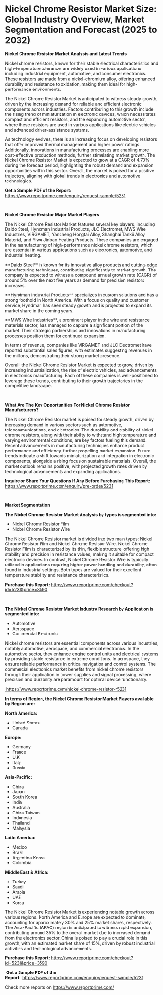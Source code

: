 <p><h1>Nickel Chrome Resistor Market Size: Global Industry Overview, Market Segmentation and Forecast (2025 to 2032)</h1></p><p><strong>Nickel Chrome Resistor Market Analysis and Latest Trends</strong></p>
<p><p>Nickel chrome resistors, known for their stable electrical characteristics and high-temperature tolerance, are widely used in various applications including industrial equipment, automotive, and consumer electronics. These resistors are made from a nickel-chromium alloy, offering enhanced durability and resistance to oxidation, making them ideal for high-performance environments.</p><p>The Nickel Chrome Resistor Market is anticipated to witness steady growth, driven by the increasing demand for reliable and efficient electronic components across industries. Factors contributing to this growth include the rising trend of miniaturization in electronic devices, which necessitates compact and efficient resistors, and the expanding automotive sector, where these resistors are used in various applications like electric vehicles and advanced driver-assistance systems.</p><p>As technology evolves, there is an increasing focus on developing resistors that offer improved thermal management and higher power ratings. Additionally, innovations in manufacturing processes are enabling more cost-effective production methods, further stimulating market growth. The Nickel Chrome Resistor Market is expected to grow at a CAGR of 4.70% during the forecast period, highlighting the robust demand and expansion opportunities within this sector. Overall, the market is poised for a positive trajectory, aligning with global trends in electronics and automotive technologies.</p></p>
<p><strong>Get a Sample PDF of the Report:&nbsp;</strong> <a href="https://www.reportprime.com/enquiry/request-sample/5231?utm_campaign=3313&utm_medium=2&utm_source=Github&utm_content=ia&utm_term=19032025&utm_id=nickel-chrome-resistor">https://www.reportprime.com/enquiry/request-sample/5231</a></p>
<p>&nbsp;</p>
<p><strong>Nickel Chrome Resistor Major Market Players</strong></p>
<p><p>The Nickel Chrome Resistor Market features several key players, including Daido Steel, Hyndman Industrial Products, JLC Electromet, MWS Wire Industries, VIRGAMET, Yancheng Hongtai Alloy, Shanghai Tankii Alloy Material, and Yiwu Jinbao Heating Products. These companies are engaged in the manufacturing of high-performance nickel chrome resistors, which are essential in various applications such as electronics, automotive, and industrial heating.</p><p>**Daido Steel** is known for its innovative alloy products and cutting-edge manufacturing techniques, contributing significantly to market growth. The company is expected to witness a compound annual growth rate (CAGR) of around 5% over the next five years as demand for precision resistors increases.</p><p>**Hyndman Industrial Products** specializes in custom solutions and has a strong foothold in North America. With a focus on quality and customer service, Hyndman has seen steady growth and is projected to expand its market share in the coming years.</p><p>**MWS Wire Industries**, a prominent player in the wire and resistance materials sector, has managed to capture a significant portion of the market. Their strategic partnerships and innovations in manufacturing processes position them for continued expansion.</p><p>In terms of revenue, companies like VIRGAMET and JLC Electromet have reported substantial sales figures, with estimates suggesting revenues in the millions, demonstrating their strong market presence. </p><p>Overall, the Nickel Chrome Resistor Market is expected to grow, driven by increasing industrialization, the rise of electric vehicles, and advancements in electronics manufacturing. Each of these companies is well-positioned to leverage these trends, contributing to their growth trajectories in the competitive landscape.</p></p>
<p>&nbsp;</p>
<p><strong>What Are The Key Opportunities For Nickel Chrome Resistor Manufacturers?</strong></p>
<p><p>The Nickel Chrome Resistor market is poised for steady growth, driven by increasing demand in various sectors such as automotive, telecommunications, and electronics. The durability and stability of nickel chrome resistors, along with their ability to withstand high temperature and varying environmental conditions, are key factors fueling this demand. Recent advancements in manufacturing techniques enhance product performance and efficiency, further propelling market expansion. Future trends indicate a shift towards miniaturization and integration in electronic components, alongside a rising focus on sustainable materials. Overall, the market outlook remains positive, with projected growth rates driven by technological advancements and expanding applications.</p></p>
<p><strong>Inquire or Share Your Questions If Any Before Purchasing This Report:</strong> <a href="https://www.reportprime.com/enquiry/pre-order/5231?utm_campaign=3313&utm_medium=2&utm_source=Github&utm_content=ia&utm_term=19032025&utm_id=nickel-chrome-resistor">https://www.reportprime.com/enquiry/pre-order/5231</a></p>
<p>&nbsp;</p>
<p><strong>Market Segmentation</strong></p>
<p><strong>The Nickel Chrome Resistor Market Analysis by types is segmented into:</strong></p>
<p><ul><li>Nickel Chrome Resistor Film</li><li>Nickel Chrome Resistor Wire</li></ul></p>
<p><p>The Nickel Chrome Resistor market is divided into two main types: Nickel Chrome Resistor Film and Nickel Chrome Resistor Wire. Nickel Chrome Resistor Film is characterized by its thin, flexible structure, offering high stability and precision in resistance values, making it suitable for compact electronic devices. In contrast, Nickel Chrome Resistor Wire is typically utilized in applications requiring higher power handling and durability, often found in industrial settings. Both types are valued for their excellent temperature stability and resistance characteristics.</p></p>
<p><strong>Purchase this Report:&nbsp;</strong><a href="https://www.reportprime.com/checkout?id=5231&price=3590&utm_campaign=3313&utm_medium=2&utm_source=Github&utm_content=ia&utm_term=19032025&utm_id=nickel-chrome-resistor">https://www.reportprime.com/checkout?id=5231&price=3590</a></p>
<p>&nbsp;</p>
<p><strong>The Nickel Chrome Resistor Market Industry Research by Application is segmented into:</strong></p>
<p><ul><li>Automotive</li><li>Aerospace</li><li>Commercial Electronic</li></ul></p>
<p><p>Nickel chrome resistors are essential components across various industries, notably automotive, aerospace, and commercial electronics. In the automotive sector, they enhance engine control units and electrical systems by providing stable resistance in extreme conditions. In aerospace, they ensure reliable performance in critical navigation and control systems. The commercial electronics market benefits from nickel chrome resistors through their application in power supplies and signal processing, where precision and durability are paramount for optimal device functionality.</p></p>
<p><a href="https://www.reportprime.com/nickel-chrome-resistor-r5231?utm_campaign=3313&utm_medium=2&utm_source=Github&utm_content=ia&utm_term=19032025&utm_id=nickel-chrome-resistor">&nbsp;https://www.reportprime.com/nickel-chrome-resistor-r5231</a></p>
<p><strong>In terms of Region, the Nickel Chrome Resistor Market Players available by Region are:</strong></p>
<p>
    <p> <strong> North America: </strong>
        <ul>
            <li>United States</li>
            <li>Canada</li>
        </ul>
        </p> 
    <p> <strong> Europe: </strong>
        <ul>
            <li>Germany</li>
            <li>France</li>
            <li>U.K.</li>
            <li>Italy</li>
            <li>Russia</li>
        </ul>
        </p> 
    <p> <strong> Asia-Pacific: </strong>
        <ul>
            <li>China</li>
            <li>Japan</li>
            <li>South Korea</li>
            <li>India</li>
            <li>Australia</li>
            <li>China Taiwan</li>
            <li>Indonesia</li>
            <li>Thailand</li>
            <li>Malaysia</li>
        </ul>
        </p> 
    <p> <strong> Latin America: </strong>
        <ul>
            <li>Mexico</li>
            <li>Brazil</li>
            <li>Argentina Korea</li>
            <li>Colombia</li>
        </ul>
        </p> 
    <p> <strong> Middle East & Africa: </strong>
        <ul>
            <li>Turkey</li>
            <li>Saudi</li>
            <li>Arabia</li>
            <li>UAE</li>
            <li>Korea</li>
        </ul>
    </p>
    </p>
<p><p>The Nickel Chrome Resistor Market is experiencing notable growth across various regions. North America and Europe are expected to dominate, accounting for approximately 30% and 25% market shares, respectively. The Asia-Pacific (APAC) region is anticipated to witness rapid expansion, contributing around 35% to the overall market due to increased demand from the electronics sector. China is poised to play a crucial role in this growth, with an estimated market share of 15%, driven by robust industrial activities and technological advancements.</p></p>
<p><strong>Purchase this Report: </strong><a href="https://www.reportprime.com/checkout?id=5231&price=3590&utm_campaign=3313&utm_medium=2&utm_source=Github&utm_content=ia&utm_term=19032025&utm_id=nickel-chrome-resistor">https://www.reportprime.com/checkout?id=5231&price=3590</a></p>
<p>&nbsp;<strong>Get a Sample PDF of the Report:&nbsp;&nbsp;</strong><a href="https://www.reportprime.com/enquiry/request-sample/5231?utm_campaign=3313&utm_medium=2&utm_source=Github&utm_content=ia&utm_term=19032025&utm_id=nickel-chrome-resistor">https://www.reportprime.com/enquiry/request-sample/5231</a></p>
<p><strong></strong></p>
<p>Check more reports on <a href="https://www.reportprime.com/?utm_campaign=3313&utm_medium=2&utm_source=Github&utm_content=ia&utm_term=19032025&utm_id=nickel-chrome-resistor">https://www.reportprime.com/</a></p>